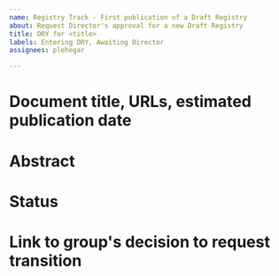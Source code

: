 ```yaml
---
name: Registry Track - First publication of a Draft Registry
about: Request Director's approval for a new Draft Registry
title: DRY for <title>
labels: Entering DRY, Awaiting Director
assignees: plehegar

---
```


# Document title, URLs, estimated publication date

# Abstract

# Status

# Link to group's decision to request transition


